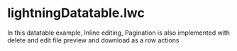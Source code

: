 # lightningDatatable.lwc

In this datatable example, Inline editing, Pagination is also implemented with delete and edit file preview and download as a row actions

